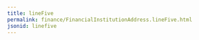 ```yaml
---
title: lineFive
permalink: finance/FinancialInstitutionAddress.lineFive.html
jsonid: linefive
---
```

